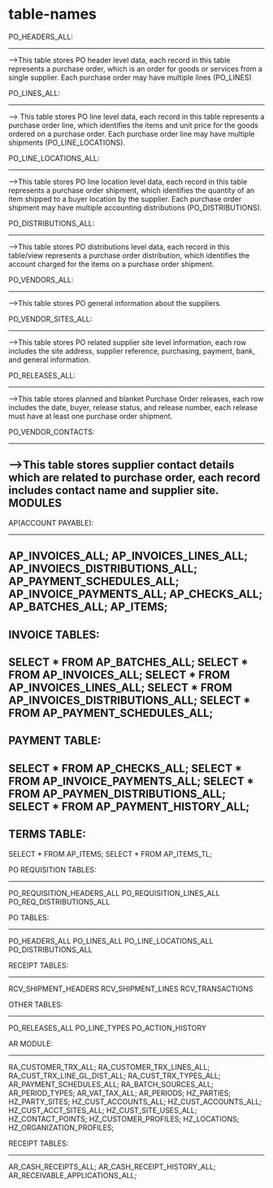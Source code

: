 # table-names
PO_HEADERS_ALL:
****************
-->This table stores PO header level data, each record in this table represents a purchase order, which is an order for goods or services from a single supplier. Each purchase order may have multiple lines (PO_LINES)

PO_LINES_ALL:
*************
--> This table stores PO line level data, each record in this table represents a purchase order line, which identifies the items and unit price for the goods ordered on a purchase order. Each purchase order line may have multiple shipments (PO_LINE_LOCATIONS).

PO_LINE_LOCATIONS_ALL:
**********************
-->This table stores PO line location level data, each record in this table represents a purchase order shipment, which identifies the quantity of an item shipped to a buyer location by the supplier. Each purchase order shipment may have multiple accounting distributions (PO_DISTRIBUTIONS).

PO_DISTRIBUTIONS_ALL:
*********************
-->This table stores PO distributions level data, each record in this table/view represents a purchase order distribution, which identifies the account charged for the items on a purchase order shipment.

PO_VENDORS_ALL:
***************
-->This table stores PO general information about the suppliers.

PO_VENDOR_SITES_ALL:
********************
-->This table stores PO related supplier site level information, each row includes the site address, supplier reference, purchasing, payment, bank, and general information.

PO_RELEASES_ALL: 
*****************
-->This table stores planned and blanket Purchase Order releases, each row includes the date, buyer, release status, and release number, each release must have at least one purchase order shipment.

PO_VENDOR_CONTACTS:
*******************
-->This table stores supplier contact details which are related to purchase order, each record includes contact name and supplier site.
MODULES
--------
AP(ACCOUNT PAYABLE):
********************
AP_INVOICES_ALL;
AP_INVOICES_LINES_ALL;
AP_INVOIECS_DISTRIBUTIONS_ALL;
AP_PAYMENT_SCHEDULES_ALL;
AP_INVOICE_PAYMENTS_ALL;
AP_CHECKS_ALL;
AP_BATCHES_ALL;
AP_ITEMS;
-----------------------
INVOICE TABLES:
-----------------------
SELECT * FROM AP_BATCHES_ALL;
SELECT * FROM AP_INVOICES_ALL;
SELECT * FROM AP_INVOICES_LINES_ALL;
SELECT * FROM AP_INVOICES_DISTRIBUTIONS_ALL;
SELECT * FROM AP_PAYMENT_SCHEDULES_ALL;
--------------------
PAYMENT TABLE:
--------------------
SELECT * FROM AP_CHECKS_ALL;
SELECT * FROM AP_INVOICE_PAYMENTS_ALL;
SELECT * FROM AP_PAYMEN_DISTRIBUTIONS_ALL;
SELECT * FROM AP_PAYMENT_HISTORY_ALL;
--------------------
TERMS TABLE:
--------------------
SELECT * FROM AP_ITEMS;
SELECT * FROM AP_ITEMS_TL;

PO REQUISITION TABLES:
**********************
PO_REQUISITION_HEADERS_ALL
PO_REQUISITION_LINES_ALL
PO_REQ_DISTRIBUTIONS_ALL

PO TABLES:
**********
PO_HEADERS_ALL
PO_LINES_ALL
PO_LINE_LOCATIONS_ALL
PO_DISTRIBUTIONS_ALL

RECEIPT TABLES:
***************
RCV_SHIPMENT_HEADERS
RCV_SHIPMENT_LINES
RCV_TRANSACTIONS

OTHER TABLES:
*************
PO_RELEASES_ALL
PO_LINE_TYPES
PO_ACTION_HISTORY

AR MODULE:
**********
RA_CUSTOMER_TRX_ALL;
RA_CUSTOMER_TRX_LINES_ALL;
RA_CUST_TRX_LINE_GL_DIST_ALL;
RA_CUST_TRX_TYPES_ALL;
AR_PAYMENT_SCHEDULES_ALL;
RA_BATCH_SOURCES_ALL;
AR_PERIOD_TYPES;
AR_VAT_TAX_ALL;
AR_PERIODS;
HZ_PARTIES;
HZ_PARTY_SITES;
HZ_CUST_ACCOUNTS_ALL;
HZ_CUST_ACCOUNTS_ALL;
HZ_CUST_ACCT_SITES_ALL;
HZ_CUST_SITE_USES_ALL;
HZ_CONTACT_POINTS;
HZ_CUSTOMER_PROFILES;
HZ_LOCATIONS;
HZ_ORGANIZATION_PROFILES;

RECEIPT TABLES:
****************
AR_CASH_RECEIPTS_ALL;
AR_CASH_RECEIPT_HISTORY_ALL;
AR_RECEIVABLE_APPLICATIONS_ALL;
